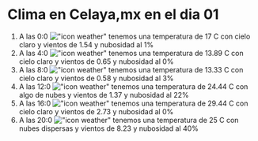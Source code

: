 # Clima en Celaya,mx en el dia 01

1. A las 0:0 !["icon weather"](http://openweathermap.org/img/w/01n.png) tenemos una temperatura de 17 C con cielo claro y  vientos de 1.54 y nubosidad al 1%
1. A las 4:0 !["icon weather"](http://openweathermap.org/img/w/01n.png) tenemos una temperatura de 13.89 C con cielo claro y  vientos de 0.65 y nubosidad al 0%
1. A las 8:0 !["icon weather"](http://openweathermap.org/img/w/01d.png) tenemos una temperatura de 13.33 C con cielo claro y  vientos de 0.58 y nubosidad al 3%
1. A las 12:0 !["icon weather"](http://openweathermap.org/img/w/02d.png) tenemos una temperatura de 24.44 C con algo de nubes y  vientos de 1.37 y nubosidad al 22%
1. A las 16:0 !["icon weather"](http://openweathermap.org/img/w/01d.png) tenemos una temperatura de 29.44 C con cielo claro y  vientos de 2.73 y nubosidad al 0%
1. A las 20:0 !["icon weather"](http://openweathermap.org/img/w/03n.png) tenemos una temperatura de 25 C con nubes dispersas y  vientos de 8.23 y nubosidad al 40%
